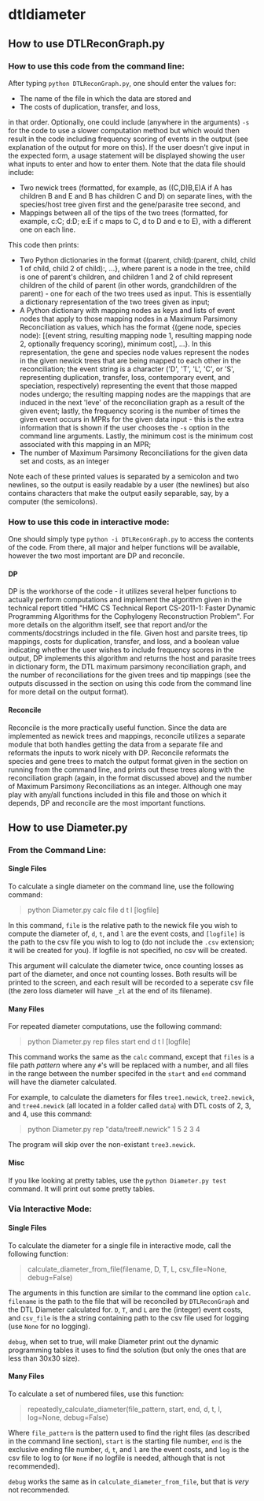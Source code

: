 # dtldiameter

## How to use DTLReconGraph.py

### How to use this code from the command line:

After typing `python DTLReconGraph.py`, one should enter the values for:

  * The name of the file in which the data are stored and
  * The costs of duplication, transfer, and loss, 
  
in that order. Optionally, one could include (anywhere in the arguments) `-s` for the code to use a slower computation method but which would then result in the code including frequency scoring of events in the output (see explanation of the output for more on this). If the user doesn't give input in the expected form, a usage statement will be displayed showing the user what inputs to enter and how to enter them. Note that the data file should include: 
  * Two newick trees (formatted, for example, as ((C,D)B,E)A if A has children B and E and B has children C and D) on separate lines, with the species/host tree given first and the gene/parasite tree second, and
  * Mappings between all of the tips of the two trees (formatted, for example, c:C; d:D; e:E if c maps to C, d to D and e to E), with a different one on each line.

This code then prints: 
  * Two Python dictionaries in the format {(parent, child):(parent, child, child 1 of child, child 2 of child):, ...}, where parent is a node in the tree, child is one of parent's children, and children 1 and 2 of child represent children of the child of parent (in other words, grandchildren of the parent) - one for each of the two trees used as input. This is essentially a dictionary representation of the two trees given as input;
  * A Python dictionary with mapping nodes as keys and lists of event nodes that apply to those mapping nodes in a Maximum Parsimony Reconciliation as values, which has the format {(gene node, species node): [(event string, resulting mapping node 1, resulting mapping node 2, optionally frequency scoring), minimum cost], ...}. In this representation, the gene and species node values represent the nodes in the given newick trees that are being mapped to each other in the reconciliation; the event string is a character ('D', 'T', 'L', 'C', or 'S', representing duplication, transfer, loss, contemporary event, and speciation, respectively) representing the event that those mapped nodes undergo; the resulting mapping nodes are the mappings that are induced in the next 'leve' of the reconciliation graph as a result of the given event; lastly, the frequency scoring is the number of times the given event occurs in MPRs for the given data input - this is the extra information that is shown if the user chooses the `-s` option in the command line arguments. Lastly, the minimum cost is the minimum cost associated with this mapping in an MPR;
  * The number of Maximum Parsimony Reconciliations for the given data set and costs, as an integer

Note each of these printed values is separated by a semicolon and two newlines, so the output is easily readable by a user (the newlines) but also contains characters that make the output easily separable, say, by a computer (the semicolons).

### How to use this code in interactive mode:

One should simply type `python -i DTLReconGraph.py` to access the contents of the code. From there, all major and helper functions will be available, however the two most important are DP and reconcile. 

#### DP

DP is the workhorse of the code - it utilizes several helper functions to actually perform computations and implement the algorithm given in the technical report titled "HMC CS Technical Report CS-2011-1: Faster Dynamic Programming Algorithms for the Cophylogeny Reconstruction Problem". For more details on the algorithm itself, see that report and/or the comments/docstrings included in the file. Given host and parsite trees, tip mappings, costs for duplication, transfer, and loss, and a boolean value indicating whether the user wishes to include frequency scores in the output, DP implements this algorithm and returns the host and parasite trees in dictionary form, the DTL maximum parsimony reconciliation graph, and the number of reconciliations for the given trees and tip mappings (see the outputs discussed in the section on using this code from the command line for more detail on the output format). 

#### Reconcile

Reconcile is the more practically useful function. Since the data are implemented as newick trees and mappings, reconcile utilizes a separate module that both handles getting the data from a separate file and reformats the inputs to work nicely with DP. Reconcile reformats the species and gene trees to match the output format given in the section on running from the command line, and prints out these trees along with the reconciliation graph (again, in the format discussed above) and the number of Maximum Parsimony Reconciliations as an integer. Although one may play with any/all functions included in this file and those on which it depends, DP and reconcile are the most important functions.

## How to use Diameter.py

### From the Command Line:

#### Single Files

To calculate a single diameter on the command line, use the following command:
> python Diameter.py calc file d t l [logfile]

In this command, `file` is the relative path to the newick file you wish to compute the diameter of, `d`, `t`, and `l` are the event costs, and `[logfile]` is the path to the csv file you wish to log to (do not include the `.csv` extension; it will be created for you). If logfile is not specified, no csv will be created.

This argument will calculate the diameter twice, once counting losses as part of the diameter, and once not counting losses. Both results will be printed to the screen, and each result will be recorded to a seperate csv file (the zero loss diameter will have `_zl` at the end of its filename).

#### Many Files

For repeated diameter computations, use the following command:
> python Diameter.py rep files start end d t l [logfile]

This command works the same as the `calc` command, except that `files` is a file path *pattern* where any `#`'s will be replaced with a number, and all files in the range between the number specifed in the `start` and `end` command will have the diameter calculated.

For example, to calculate the diameters for files `tree1.newick`, `tree2.newick`, and `tree4.newick` (all located in a folder called `data`) with DTL costs of 2, 3, and 4, use this command:
>python Diameter.py rep "data/tree#.newick" 1 5 2 3 4

The program will skip over the non-existant `tree3.newick`.

#### Misc

If you like looking at pretty tables, use the ```python Diameter.py test``` command. It will print out some pretty tables.

### Via Interactive Mode:

#### Single Files

To calculate the diameter for a single file in interactive mode, call the following function:
>calculate_diameter_from_file(filename, D, T, L, csv_file=None, debug=False)

The arguments in this function are similar to the command line option `calc`. `filename` is the path to the file that will be reconciled by `DTLReconGraph` and the DTL Diameter calculated for. `D`, `T`, and `L` are the (integer) event costs, and `csv_file` is the a string containing path to the csv file used for logging (use `None` for no logging).

`debug`, when set to true, will make Diameter print out the dynamic programming tables it uses to find the solution (but only the ones that are less than 30x30 size).

#### Many Files

To calculate a set of numbered files, use this function:
> repeatedly_calculate_diameter(file_pattern, start, end, d, t, l, log=None, debug=False)

Where `file_pattern` is the pattern used to find the right files (as described in the command line section), `start` is the starting file number, `end` is the exclusive ending file number, `d`, `t`, and `l` are the event costs, and `log` is the csv file to log to (or `None` if no logfile is needed, although that is not recommended).

`debug` works the same as in `calculate_diameter_from_file`, but that is *very* not recommended.

